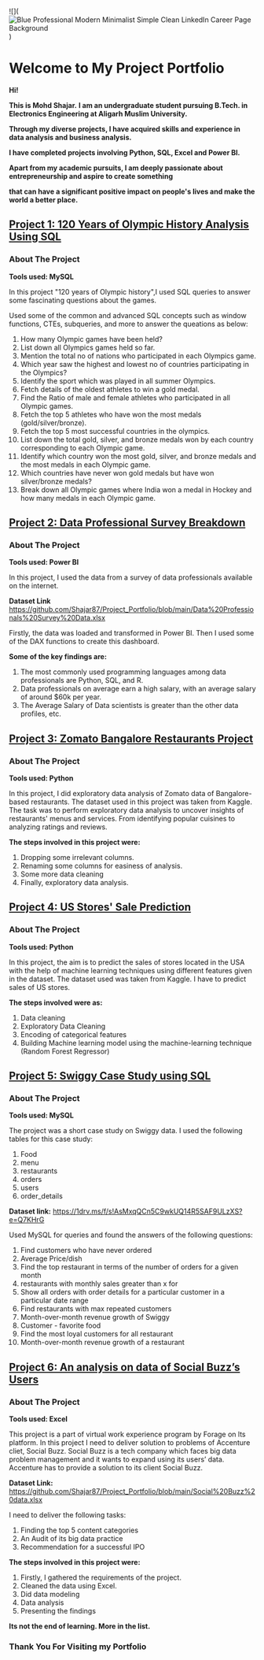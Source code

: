![](![Blue Professional Modern Minimalist Simple Clean LinkedIn Career Page Background](https://user-images.githubusercontent.com/109920774/235307490-cc3f5a1c-1446-4ba8-9694-bdcae5b58e91.png)
)
# Welcome to My Project Portfolio

**Hi!**

**This is Mohd Shajar.**
**I am an undergraduate student pursuing B.Tech. in Electronics Engineering at Aligarh Muslim University.**

**Through my diverse projects, I have acquired skills and experience in data analysis and business analysis.**

**I have completed projects involving Python, SQL, Excel and Power BI.**

**Apart from my academic pursuits, I am deeply passionate about entrepreneurship and aspire to create something**

**that can have a significant positive impact on people's lives and make the world a better place.**

## [Project 1: 120 Years of Olympic History Analysis Using SQL](https://github.com/Shajar87/Project_Portfolio/blob/main/Olympic%20History%20Analysis.pdf)
### About The Project 
**Tools used: MySQL**

In this project "120 years of Olympic history",I used SQL queries to answer some fascinating questions about the games.

Used some of the common and advanced SQL concepts such as window functions, CTEs, subqueries, and more to answer the queations as below:

1. How many Olympic games have been held?
2. List down all Olympics games held so far.
3. Mention the total no of nations who participated in each Olympics game.
4. Which year saw the highest and lowest no of countries participating in the Olympics?
5. Identify the sport which was played in all summer Olympics.
6. Fetch details of the oldest athletes to win a gold medal.
7. Find the Ratio of male and female athletes who participated in all Olympic games.
8. Fetch the top 5 athletes who have won the most medals (gold/silver/bronze).
9. Fetch the top 5 most successful countries in the olympics.
10. List down the total gold, silver, and bronze medals won by each country corresponding to each Olympic game.
11. Identify which country won the most gold, silver, and bronze medals and the most medals in each Olympic game.
12. Which countries have never won gold medals but have won silver/bronze medals?
13. Break down all Olympic games where India won a medal in Hockey and how many medals in each Olympic game.

## [Project 2: Data Professional Survey Breakdown](https://github.com/Shajar87/Project_Portfolio/blob/main/BI%20Project%201.pbix)
### About The Project
**Tools used: Power BI**

In this project, I used the data from a survey of data professionals available on the internet.

**Dataset Link** 
https://github.com/Shajar87/Project_Portfolio/blob/main/Data%20Professionals%20Survey%20Data.xlsx

Firstly, the data was loaded and transformed in Power BI.
Then I used some of the DAX functions to create this dashboard.

**Some of the key findings are:**
1. The most commonly used programming languages among data professionals are Python, SQL, and R.
2. Data professionals on average earn a high salary, with an average salary of around $60k per year.
3. The Average Salary of Data scientists is greater than the other data profiles, etc.

## [Project 3: Zomato Bangalore Restaurants Project](https://www.kaggle.com/code/mohd647/zomato-bangalore-data-eda)
### About The Project
**Tools used: Python**

In this project, I did exploratory data analysis of Zomato data of Bangalore-based restaurants.
The dataset used in this project was taken from Kaggle.
The task was to perform exploratory data analysis to uncover insights of restaurants' menus and services. From identifying popular cuisines to analyzing ratings and reviews.

**The steps involved in this project were:**
1. Dropping some irrelevant columns.
2. Renaming some columns for easiness of analysis.
3. Some more data cleaning
4. Finally, exploratory data analysis.

## [Project 4: US Stores' Sale Prediction](https://www.kaggle.com/code/mohd647/us-store-sale-prediction)
### About The Project
**Tools used: Python**

In this project, the aim is to predict the sales of stores located in the USA with the help of machine learning techniques using different features given in the dataset.
The dataset used was taken from Kaggle.  I have to predict sales of US stores.

**The steps involved were as:**
1. Data cleaning
2. Exploratory Data Cleaning
3. Encoding of categorical features
4. Building Machine learning model using the machine-learning technique (Random Forest Regressor)

## [Project 5: Swiggy Case Study using SQL](https://github.com/Shajar87/Project_Portfolio/blob/main/Swiggy%20Case%20Study%20Using%20SQL.pdf)
### About The Project
**Tools used: MySQL**

The project was a short case study on Swiggy data.
I used the following tables for this case study:
1. Food
2. menu
3. restaurants 
4. orders 
5. users 
6. order_details

**Dataset link:** 
https://1drv.ms/f/s!AsMxqQCn5C9wkUQ14R5SAF9ULzXS?e=Q7KHrG

Used MySQL for queries and found the answers of the following questions:
1. Find customers who have never ordered
2. Average Price/dish
3. Find the top restaurant in terms of the number of orders for a given month
4. restaurants with monthly sales greater than x for
5. Show all orders with order details for a particular customer in a particular date range
6. Find restaurants with max repeated   customers
7. Month-over-month revenue growth of Swiggy
8. Customer - favorite food
9. Find the most loyal customers for all restaurant
10. Month-over-month revenue growth of a restaurant


## [Project 6: An analysis on data of Social Buzz’s Users](https://github.com/Shajar87/Project_Portfolio/blob/main/Social%20Buzz%20data%20analysis.pptx)
### About The Project
**Tools used: Excel**

This project is a part of virtual work experience program by Forage on lts platform. In this project I need to deliver solution to problems of Accenture cliet, Social Buzz. Social Buzz is a tech company which faces big data problem management and it wants to expand using its users’ data.
Accenture has to provide a solution to its client Social Buzz.

**Dataset Link:**
https://github.com/Shajar87/Project_Portfolio/blob/main/Social%20Buzz%20data.xlsx

I need to deliver the following tasks:
1. Finding the top 5 content categories
2. An Audit of its big data practice
3. Recommendation for a successful IPO

**The steps involved in this project were:**
1. Firstly, I gathered the requirements of the project.
2. Cleaned the data using Excel.
3. Did data modeling
4. Data analysis
5. Presenting the findings

**Its not the end of learning. More in the list.**

### Thank You For Visiting my Portfolio

